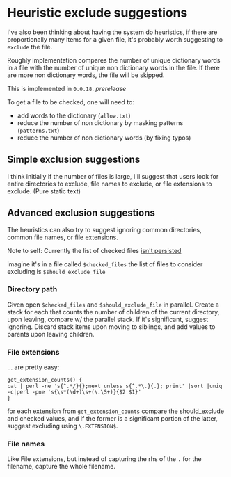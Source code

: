 # Heuristic exclude suggestions

I've also been thinking about having the system do heuristics, if there are proportionally many items for a given file, it's probably worth suggesting to `exclude` the file.

Roughly implementation compares the number of unique dictionary words in a file with the number of unique non dictionary words in the file. If there are more non dictionary words, the file will be skipped.

This is implemented in `0.0.18`. _prerelease_

To get a file to be checked, one will need to:
* add words to the dictionary (`allow.txt`)
* reduce the number of non dictionary by masking patterns (`patterns.txt`)
* reduce the number of non dictionary words (by fixing typos)

## Simple exclusion suggestions

I think initially if the number of files is large, I'll suggest that users look for entire directories to exclude, file names to exclude, or file extensions to exclude. (Pure static text)

## Advanced exclusion suggestions

The heuristics can also try to suggest ignoring common directories, common file names, or file extensions.

Note to self:
Currently the list of checked files [isn't persisted](https://github.com/check-spelling/check-spelling/blob/b07c0693e379e95c8d091519066bb2cec15e00d7/unknown-words.sh#L525-L526)

imagine it's in a file called `$checked_files`
the list of files to consider excluding is `$should_exclude_file`

### Directory path

Given open `$checked_files` and `$should_exclude_file` in parallel. Create a stack for each that counts the number of children of the current directory, upon leaving, compare w/ the parallel stack. If it's significant, suggest ignoring. Discard stack items upon moving to siblings, and add values to parents upon leaving children.

### File extensions

... are pretty easy:
```
get_extension_counts() {
cat | perl -ne 's{^.*/}{};next unless s{^.*\.}{.}; print' |sort |uniq -c|perl -pne 's{\s*(\d+)\s+(\.\S+)}{$2 $1}'
}
```

for each extension from `get_extension_counts` compare the should_exclude and checked values, and if the former is a significant portion of the latter, suggest excluding using `\.EXTENSION$`.

### File names

Like File extensions, but instead of capturing the rhs of the `.` for the filename, capture the whole filename.
